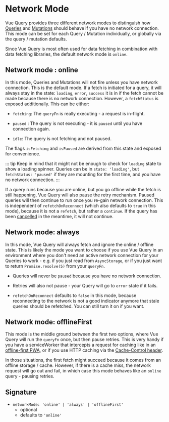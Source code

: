 # Network Mode

Vue Query provides three different network modes to distinguish how [Queries](/guide/queries.md) and [Mutations](/guide/mutations.md) should behave if you have no network connection. This mode can be set for each Query / Mutation individually, or globally via the query / mutation defaults.

Since Vue Query is most often used for data fetching in combination with data fetching libraries, the default network mode is `online`.

## Network mode : online

In this mode, Queries and Mutations will not fire unless you have network connection. This is the default mode. If a fetch is initiated for a query, it will always stay in the state: `loading`, `error`, `success` it is in if the fetch cannot be made because there is no network connection. However, a `fetchStatus` is exposed additionally. This can be either:

- `fetching`: The `queryFn` is really executing - a request is in-flight.

- `paused` : The query is not executing - it is `paused` until you have connection again.

- `idle`: The query is not fetching and not paused.

The flags `isFetching` and `isPaused` are derived from this state and exposed for convenience.

::: tip
Keep in mind that it might not be enough to check for `loading` state to show a loading spinner. Queries can be in `state: 'loading'`, but `fetchStatus: 'paused'` if they are mounting for the first time, and you have no network connection.
:::

If a query runs because you are online, but you go offline while the fetch is still happening, Vue Query will also pause the retry mechanism. Paused queries will then continue to run once you re-gain network connection. This is independent of `refetchOnReconnect` (which also defaults to `true` in this mode), because it is not a `refetch`, but rather a `continue`. If the query has been [cancelled]() in the meantime, it will not continue.


## Network mode: always

In this mode, Vue Query will always fetch and ignore the online / offline state. This is likely the mode you want to choose if you use Vue Query in an environment where you don't need an active network connection for your Queries to work - e.g. if you just read from `AsyncStorage`, or if you just want to return `Promise.resolve(5)` from your `queryFn`.

- Queries will never be `paused` because you have no network connection.

- Retries will also not pause - your Query will go to `error` state if it fails.

- `refetchOnReconnect` defaults to `false` in this mode, because reconnecting to the network is not a good indicator anymore that stale queries should be refetched. You can still turn it on if you want.

## Network mode: offlineFirst

This mode is the middle ground between the first two options, where Vue Query will run the `queryFn` once, but then pause retries. This is very handy if you have a serviceWorker that intercepts a request for caching like in an [offline-first PWA](https://developer.mozilla.org/en-US/docs/Web/Progressive_web_apps/Offline_Service_workers), or if you use HTTP caching via the [Cache-Control header](https://developer.mozilla.org/en-US/docs/Web/HTTP/Caching#the_cache-control_header).

In those situations, the first fetch might succeed because it comes from an offline storage / cache. However, if there is a cache miss, the network request will go out and fail, in which case this mode behaves like an `online` query - pausing retries.

## Signature

- `networkMode: 'online' | 'always' | 'offlineFirst'`
   - optional
   - defaults to `'online'`